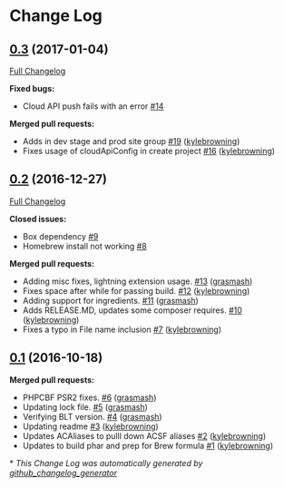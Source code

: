 # Change Log

## [0.3](https://github.com/acquia/club/tree/0.3) (2017-01-04)
[Full Changelog](https://github.com/acquia/club/compare/0.2...0.3)

**Fixed bugs:**

- Cloud API push fails with an error [\#14](https://github.com/acquia/club/issues/14)

**Merged pull requests:**

- Adds in dev stage and prod site group [\#19](https://github.com/acquia/club/pull/19) ([kylebrowning](https://github.com/kylebrowning))
- Fixes usage of cloudApiConfig in create project [\#16](https://github.com/acquia/club/pull/16) ([kylebrowning](https://github.com/kylebrowning))

## [0.2](https://github.com/acquia/club/tree/0.2) (2016-12-27)
[Full Changelog](https://github.com/acquia/club/compare/0.1...0.2)

**Closed issues:**

- Box dependency [\#9](https://github.com/acquia/club/issues/9)
- Homebrew install not working [\#8](https://github.com/acquia/club/issues/8)

**Merged pull requests:**

- Adding misc fixes, lightning extension usage. [\#13](https://github.com/acquia/club/pull/13) ([grasmash](https://github.com/grasmash))
- Fixes space after while for passing build. [\#12](https://github.com/acquia/club/pull/12) ([kylebrowning](https://github.com/kylebrowning))
- Adding support for ingredients. [\#11](https://github.com/acquia/club/pull/11) ([grasmash](https://github.com/grasmash))
- Adds RELEASE.MD, updates some composer requires. [\#10](https://github.com/acquia/club/pull/10) ([kylebrowning](https://github.com/kylebrowning))
- Fixes a typo in File name inclusion [\#7](https://github.com/acquia/club/pull/7) ([kylebrowning](https://github.com/kylebrowning))

## [0.1](https://github.com/acquia/club/tree/0.1) (2016-10-18)
**Merged pull requests:**

- PHPCBF PSR2 fixes. [\#6](https://github.com/acquia/club/pull/6) ([grasmash](https://github.com/grasmash))
- Updating lock file. [\#5](https://github.com/acquia/club/pull/5) ([grasmash](https://github.com/grasmash))
- Verifying BLT version. [\#4](https://github.com/acquia/club/pull/4) ([grasmash](https://github.com/grasmash))
- Updating readme [\#3](https://github.com/acquia/club/pull/3) ([kylebrowning](https://github.com/kylebrowning))
- Updates ACAliases to pulll down ACSF aliases [\#2](https://github.com/acquia/club/pull/2) ([kylebrowning](https://github.com/kylebrowning))
- Updates to build phar and prep for Brew formula [\#1](https://github.com/acquia/club/pull/1) ([kylebrowning](https://github.com/kylebrowning))



\* *This Change Log was automatically generated by [github_changelog_generator](https://github.com/skywinder/Github-Changelog-Generator)*